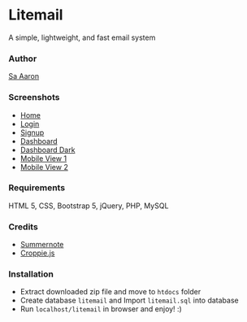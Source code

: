 # Litemail
A simple, lightweight, and fast email system

### Author
[Sa Aaron](https://saaaron.github.io/)

### Screenshots
- [Home](https://i.ibb.co/y470YKk/localhost-litemail-home.png)
- [Login](https://i.ibb.co/SBXtFCT/localhost-litemail-login.png)
- [Signup](https://i.ibb.co/q5cGZpw/localhost-litemail-signup.png)
- [Dashboard](https://i.ibb.co/VmfNhjf/localhost-litemail-inbox.png)
- [Dashboard Dark](https://i.ibb.co/S3NjP6Q/localhost-litemail-inbox-1.png)
- [Mobile View 1](https://i.ibb.co/XVG2kPW/2.png)
- [Mobile View 2](https://i.ibb.co/znN7tkV/3.png)

### Requirements
HTML 5, CSS, Bootstrap 5, jQuery, PHP, MySQL

### Credits
- [Summernote](https://summernote.org/)
- [Croppie.js](https://foliotek.github.io/Croppie/)

### Installation
- Extract downloaded zip file and move to `htdocs` folder
- Create database `litemail` and Import `litemail.sql` into database
- Run `localhost/litemail` in browser and enjoy! :)

